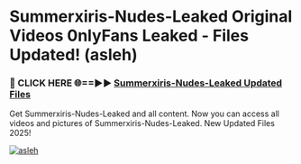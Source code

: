# Summerxiris-Nudes-Leaked Original Videos 0nlyFans Leaked - Files Updated! (asleh)

<h3>🔴 CLICK HERE 🌐==►► <a href="https://tinyurl.com/4mcuefdz" rel="nofollow">Summerxiris-Nudes-Leaked Updated Files</a></h3>

Get Summerxiris-Nudes-Leaked and all content. Now you can access all videos and pictures of Summerxiris-Nudes-Leaked. New Updated Files 2025!

[![asleh](https://i.imgur.com/StAQSOY.gif)](https://tinyurl.com/4mcuefdz)
